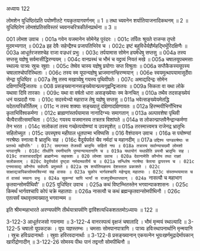 अध्यायः 122

लोमशेन युधिष्ठिरंप्रति पयोष्णीतटे गयकृतयागवर्णनम् ॥ 1 ॥ तथा च्यवनेन शर्यातियाजनादिकथनम् ॥ 2 ॥ युधिष्ठिरेण लोमशंप्रतिसविस्तरं च्यवनचरित्रकीर्तनप्रार्थना ॥ 3 ॥

001 लोमश उवाच ।
001a गयेन यजमानेन सोमेनेह पुरंदरः ।
001c तर्पितः श्रूयते राजन्स तृप्तो मुदमभ्यगात् ॥
002a इह देवैः सहेन्द्रैश्च प्रजापतिभिरेव च ।
002c इष्टं बहुविधैर्यज्ञैर्महद्भिर्भूरिदक्षिणैः ॥
003a आधूर्तरजसश्चेह राजा वज्रधरं प्रभुः ।
003c तर्पयामास सोमेन हयमेधेषु सप्तसु ॥
004a तस्य सप्तसु यज्ञेषु सर्वमासीद्धिरण्ययम् ।
004c वानप्रस्थं च भौमं च यद्द्रव्यं नियतं मखे ॥
005a चषालयूपचमसाः स्थाल्यः पात्र्यः स्रुचः स्रुवाः ।
005c तेष्वेव चास्य यज्ञेषु प्रयोगाः सप्त विश्रुताः ॥
006a सप्तैकैकस्ययूपस्य चषालाश्चोपरिस्थिताः ।
006c तस्य स्म यूपान्यज्ञेषु भ्राजमानान्हिरण्मयान् ।
006e स्वयमुत्थापयामासुर्देवाः सेन्द्रा युधिष्ठिर ॥
007a तेषु तस्य मखाग्र्येषु गयस्य पृथिवीपतेः ।
007c अमाद्यदिन्द्रः सोमेन दक्षिणाभिर्द्विजातयः ॥
008 प्रसङ्ख्यानानसङ्ख्येयान्प्रत्यगृह्णन्द्विजातयः ॥
009a सिकता वा यथा लोके यथावा दिवि तारकाः ।
009c यथा वा वर्षतो धारा असङ्ख्येयाः स्म केनचित् ॥
010a तथैव तदसङ्ख्येयं धनं यत्प्रददौ गयः ।
010c सदस्येभ्यो महाराज तेषु यज्ञेषु सप्तसु ॥
011a भवेत्सङ्ख्येयमेतद्धि यदेतत्परिकीर्तितम् ।
011c न तस्य शक्याः सङ्ख्यातुं दक्षिणादक्षिणावतः ॥
012a हिरण्मयीभिर्गोभिश्च कृताभिर्विश्वकर्मणा ।
012c ब्राह्मणांस्तर्पयामास नानादिग्भ्यः समागतान् ॥
013a अल्पावशेषा पृथिवी चैत्यैरासीत्समाचिता ।
013c गयस्य यजमानस्य तत्रतत्र विशांपते ॥
014a स लोकान्प्राप्तवैनैन्द्रान्कर्मणा तेन भरत ।
014c सलोकतां तस्य गच्छेत्पयोष्ण्यां य उपस्पृशेत् ॥
015a तरस्मात्त्वमत्र राजेनद्र भ्रातृभिः सहितोच्युत ।
015c उपस्पृश्य महीपाल धूतपाप्मा भविष्यसि ॥
016 वैशंपायन उवाच । 
016a स पयोष्ण्यां नरश्रेष्ठः स्नात्वा वै भ्रातृभिः सह ।
016c वैदूर्यपर्वतं चैव नर्मदां च महानदीम् ॥
017a `उद्दिश्य पाण्डवश्रेष्ठः स प्रतस्थे महीपतिः' ।
017c समागमत तेजस्वी भ्रातृभिः सहितो नघ ॥
018a तत्रास्य सर्वाण्याचख्यौ लोमशो भगवानृषिः ।
018c तीर्थानि रमणीयानि पुण्यान्यायतनानि च ॥
019a यथायोगं यथाप्रीति प्रययौ भ्रातृभिः सह ।
019c तत्रतत्राददद्वित्तं ब्राह्मणेभ्यः सहस्रशः ॥
020 लोमश उवाच ।
020a देवानामेति कौन्तेय तथा राज्ञां सलोकताम् ।
020c वेदूर्यपर्वतं दृष्ट्वा नर्मदामवतीर्य च ॥
021a सन्धिरेष नरश्रेष्ठ त्रेताया द्वापरस्य च ।
021c एनमासाद्य कौन्तेय सर्वपापैः प्रमुच्यते ॥
022a एष शर्यातियज्ञस्य देशस्तात प्रकाशते ।
022c साक्षाद्यत्रापिबत्सोममश्विभ्यां सह वासवः ॥
023a चुकोप भार्गवश्चापि महेन्द्रस् महातपाः ।
023c संस्तम्भयामास च तं वासवं च्यवनः प्रभुः ॥
024a सुकन्यां चापि भार्यां स राजपुत्रीमवाप्तवान् ।
024a `नासत्यौ च महाभाग कृतवान्सोमपीथिवौ' ॥
025 युधिष्ठिर उवाच ।
025a कथं विष्टम्भितस्तेन भगवान्पाकशासनः ।
025c किमर्थं भार्गवश्चापि कोपं चक्रे महातपाः ॥
026a नासत्यौ च कथं ब्रह्मन्कृतवान्सोमपीथिनौ ।
026c एतत्सर्वं यथावृत्तमाख्यातु भगवान्मम ॥

इति श्रीमन्महाभारते अरण्यपर्वणि तीर्थयात्रापर्वणि द्वाविंशत्यधिकशततमोऽध्यायः ॥ 122 ॥

3-122-3 आधूर्तरजसो गयनामा ॥ 3-122-4 वानरस्पत्यं वृक्षजं चषालादि । भौमं मृन्मयं स्थाल्यादि ॥ 3-122-5 चषालो यूपकटकः । यूपः यज्ञस्तम्भः । चमसाः सोमपानपात्राणि । पात्र्यः हविःस्थापनार्थानि मृन्मयानि । स्रुचः हविःप्रदानार्थाः । स्रुवाः हविरवदानार्थाः ॥ 3-122-8 प्रसङ्ख्यानान् एकयत्नेन भूयःखर्णमुद्रादेर्मापकान् खारीद्रोणादीन् ॥ 3-122-26 सोमस्य पीथः पानं तद्वन्तौ सोमपीथिनौ ॥

